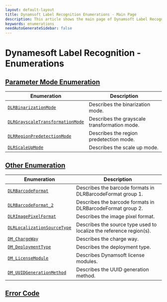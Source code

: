 ```yaml
---
layout: default-layout
title: Dynamsoft Label Recognition Enumerations - Main Page
description: This article shows the main page of Dynamsoft Label Recognition Enumerations.
keywords: enumerations
needAutoGenerateSidebar: false
---
```


# Dynamesoft Label Recognition - Enumerations

## [Parameter Mode Enumeration](parameter-mode-enums.md)

  | Enumeration | Description |
  |-------------|-------------|
  | [`DLRBinarizationMode`](parameter-mode-enums.md#dlrbinarizationmode) | Describes the binarization mode. |
  | [`DLRGrayscaleTransformationMode`](parameter-mode-enums.md#dlrgrayscaletransformationmode) | Describes the grayscale transformation mode. |
  | [`DLRRegionPredetectionMode`](parameter-mode-enums.md#dlrregionpredetectionmode) | Describes the region predetection mode. |
  | [`DLRScaleUpMode`](parameter-mode-enums.md#dlrscaleupmode) | Describes the scale up mode. |

  
## [Other Enumeration](other-enums.md)

  | Enumeration | Description |
  |-------------|-------------|
  | [`DLRBarcodeFormat`](other-enums.md#dlrbarcodeformat) | Describes the barcode formats in DLRBarcodeFormat group 1. |
  | [`DLRBarcodeFormat_2`](other-enums.md#dlrbarcodeformat_2) | Describes the barcode formats in DLRBarcodeFormat group 2. |
  | [`DLRImagePixelFormat`](other-enums.md#dlrimagepixelformat) | Describes the image pixel format. |
  | [`DLRLocalizationSourceType`](other-enums.md#dlrlocalizationsourcetype) | Describes the source type used to localize the reference region(s). |
  | [`DM_ChargeWay`](other-enums.md#dm_chargeway) | Describes the charge way. |
  | [`DM_DeploymentType`](other-enums.md#dm_deploymenttype) | Describes the deployment type. |
  | [`DM_LicenseModule`](other-enums.md#dm_licensemodule) | Describes Dynamsoft license modules. |
  | [`DM_UUIDGenerationMethod`](other-enums.md#dm_uuidgenerationmethod) | Describes the UUID generation method. |

## [Error Code](error-code.md)
  

